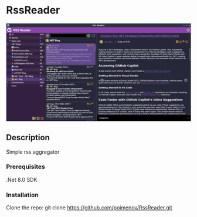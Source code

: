 # RssReader

![Screenshot of the UI](/img/screen.jpg)

## Description

Simple rss aggregator

### Prerequisites

.Net 8.0 SDK 

### Installation

Clone the repo:
git clone https://github.com/poimenov/RssReader.git